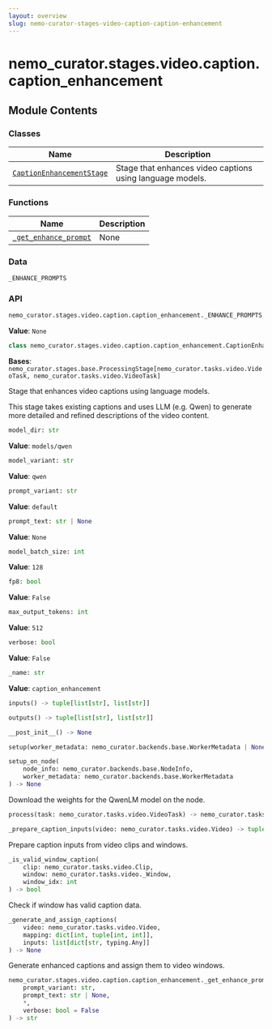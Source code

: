 ```yaml
---
layout: overview
slug: nemo-curator-stages-video-caption-caption-enhancement
---
```


# nemo_curator.stages.video.caption.caption_enhancement



## Module Contents

### Classes

| Name | Description |
|------|-------------|
| [`CaptionEnhancementStage`](#nemo_curatorstagesvideocaptioncaption_enhancementcaptionenhancementstage) | Stage that enhances video captions using language models. |

### Functions

| Name | Description |
|------|-------------|
| [`_get_enhance_prompt`](#nemo_curatorstagesvideocaptioncaption_enhancement_get_enhance_prompt) | None |

### Data

`_ENHANCE_PROMPTS`

### API

```python
nemo_curator.stages.video.caption.caption_enhancement._ENHANCE_PROMPTS
```

**Value**: `None`


```python
class nemo_curator.stages.video.caption.caption_enhancement.CaptionEnhancementStage
```

**Bases**: `nemo_curator.stages.base.ProcessingStage[nemo_curator.tasks.video.VideoTask, nemo_curator.tasks.video.VideoTask]`

Stage that enhances video captions using language models.

This stage takes existing captions and uses LLM (e.g. Qwen) to generate
more detailed and refined descriptions of the video content.

```python
model_dir: str
```

**Value**: `models/qwen`


```python
model_variant: str
```

**Value**: `qwen`


```python
prompt_variant: str
```

**Value**: `default`


```python
prompt_text: str | None
```

**Value**: `None`


```python
model_batch_size: int
```

**Value**: `128`


```python
fp8: bool
```

**Value**: `False`


```python
max_output_tokens: int
```

**Value**: `512`


```python
verbose: bool
```

**Value**: `False`


```python
_name: str
```

**Value**: `caption_enhancement`


```python
inputs() -> tuple[list[str], list[str]]
```


```python
outputs() -> tuple[list[str], list[str]]
```


```python
__post_init__() -> None
```


```python
setup(worker_metadata: nemo_curator.backends.base.WorkerMetadata | None = None) -> None
```


```python
setup_on_node(
    node_info: nemo_curator.backends.base.NodeInfo,
    worker_metadata: nemo_curator.backends.base.WorkerMetadata
) -> None
```

Download the weights for the QwenLM model on the node.


```python
process(task: nemo_curator.tasks.video.VideoTask) -> nemo_curator.tasks.video.VideoTask
```


```python
_prepare_caption_inputs(video: nemo_curator.tasks.video.Video) -> tuple[dict[int, tuple[int, int]], list[dict[str, typing.Any]]]
```

Prepare caption inputs from video clips and windows.


```python
_is_valid_window_caption(
    clip: nemo_curator.tasks.video.Clip,
    window: nemo_curator.tasks.video._Window,
    window_idx: int
) -> bool
```

Check if window has valid caption data.


```python
_generate_and_assign_captions(
    video: nemo_curator.tasks.video.Video,
    mapping: dict[int, tuple[int, int]],
    inputs: list[dict[str, typing.Any]]
) -> None
```

Generate enhanced captions and assign them to video windows.


```python
nemo_curator.stages.video.caption.caption_enhancement._get_enhance_prompt(
    prompt_variant: str,
    prompt_text: str | None,
    *,
    verbose: bool = False
) -> str
```

